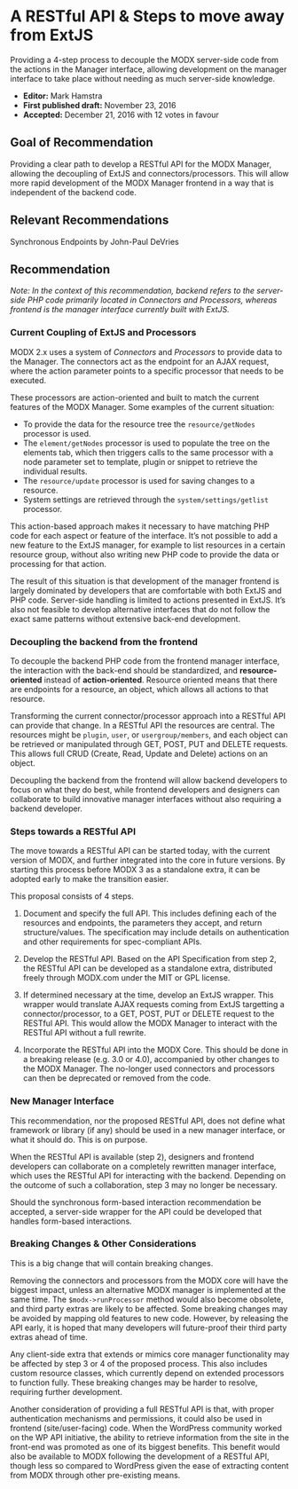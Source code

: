# A RESTful API & Steps to move away from ExtJS

Providing a 4-step process to decouple the MODX server-side code from the actions in the Manager interface, allowing development on the manager interface to take place without needing as much server-side knowledge. 

* **Editor:** Mark Hamstra
* **First published draft:** November 23, 2016
* **Accepted:** December 21, 2016 with 12 votes in favour

## Goal of Recommendation

Providing a clear path to develop a RESTful API for the MODX Manager, allowing the decoupling of ExtJS and connectors/processors. This will allow more rapid development of the MODX Manager frontend in a way that is independent of the backend code. 

## Relevant Recommendations

Synchronous Endpoints by John-Paul DeVries

## Recommendation

_Note: In the context of this recommendation, backend refers to the server-side PHP code primarily located in Connectors and Processors, whereas frontend is the manager interface currently built with ExtJS._

### Current Coupling of ExtJS and Processors

MODX 2.x uses a system of _Connectors_ and _Processors_ to provide data to the Manager. The connectors act as the endpoint for an AJAX request, where the action parameter points to a specific processor that needs to be executed. 

These processors are action-oriented and built to match the current features of the MODX Manager. Some examples of the current situation:

- To provide the data for the resource tree the `resource/getNodes` processor is used.
- The `element/getNodes` processor is used to populate the tree on the elements tab, which then triggers calls to the same processor with a node parameter set to template, plugin or snippet to retrieve the individual results.
- The `resource/update` processor is used for saving changes to a resource.
- System settings are retrieved through the `system/settings/getlist` processor. 

This action-based approach makes it necessary to have matching PHP code for each aspect or feature of the interface. It’s not possible to add a new feature to the ExtJS manager, for example to list resources in a certain resource group, without also writing new PHP code to provide the data or processing for that action. 

The result of this situation is that development of the manager frontend is largely dominated by developers that are comfortable with both ExtJS and PHP code. Server-side handling is limited to actions presented in ExtJS. It’s also not feasible to develop alternative interfaces that do not follow the exact same patterns without extensive back-end development.

### Decoupling the backend from the frontend 

To decouple the backend PHP code from the frontend manager interface, the interaction with the back-end should be standardized, and **resource-oriented** instead of **action-oriented**. Resource oriented means that there are endpoints for a resource, an object, which allows all actions to that resource. 

Transforming the current connector/processor approach into a RESTful API can provide that change. In a RESTful API the resources are central. The resources might be `plugin`, `user`, or `usergroup/members`, and each object can be retrieved or manipulated through GET, POST, PUT and DELETE requests. This allows full CRUD (Create, Read, Update and Delete) actions on an object.

Decoupling the backend from the frontend will allow backend developers to focus on what they do best, while frontend developers and designers can collaborate to build innovative manager interfaces without also requiring a backend developer. 

### Steps towards a RESTful API

The move towards a RESTful API can be started today, with the current version of MODX, and further integrated into the core in future versions. By starting this process before MODX 3 as a standalone extra, it can be adopted early to make the transition easier.

This proposal consists of 4 steps.

1. Document and specify the full API. This includes defining each of the resources and endpoints, the parameters they accept, and return structure/values. The specification may include details on authentication and other requirements for spec-compliant APIs. 

2. Develop the RESTful API. Based on the API Specification from step 2, the RESTful API can be developed as a standalone extra, distributed freely through MODX.com under the MIT or GPL license.

3. If determined necessary at the time, develop an ExtJS wrapper. This wrapper would translate AJAX requests coming from ExtJS targetting a connector/processor, to a GET, POST, PUT or DELETE request to the RESTful API. This would allow the MODX Manager to interact with the RESTful API without a full rewrite.

4. Incorporate the RESTful API into the MODX Core. This should be done in a breaking release (e.g. 3.0 or 4.0), accompanied by other changes to the MODX Manager. The no-longer used connectors and processors can then be deprecated or removed from the code. 

### New Manager Interface

This recommendation, nor the proposed RESTful API, does not define what framework or library (if any) should be used in a new manager interface, or what it should do. This is on purpose.
 
When the RESTful API is available (step 2), designers and frontend developers can collaborate on a completely rewritten manager interface, which uses the RESTful API for interacting with the backend. Depending on the outcome of such a collaboration, step 3 may no longer be necessary.

Should the synchronous form-based interaction recommendation be accepted, a server-side wrapper for the API could be developed that handles form-based interactions. 

### Breaking Changes & Other Considerations

This is a big change that will contain breaking changes.

Removing the connectors and processors from the MODX core will have the biggest impact, unless an alternative MODX manager is implemented at the same time. The `$modx->runProcessor` method would also become obsolete, and third party extras are likely to be affected. Some breaking changes may be avoided by mapping old features to new code. However, by releasing the API early, it is hoped that many developers will future-proof their third party extras ahead of time. 

Any client-side extra that extends or mimics core manager functionality may be affected by step 3 or 4 of the proposed process. This also includes custom resource classes, which currently depend on extended processors to function fully. These breaking changes may be harder to resolve, requiring further development. 

Another consideration of providing a full RESTful API is that, with proper authentication mechanisms and permissions, it could also be used in frontend (site/user-facing) code. When the WordPress community worked on the WP API initiative, the ability to retrieve information from the site in the front-end was promoted as one of its biggest benefits. This benefit would also be available to MODX following the development of a RESTful API, though less so compared to WordPress given the ease of extracting content from MODX through other pre-existing means.
